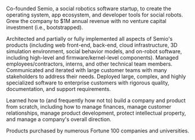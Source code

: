Co-founded Semio, a social robotics software startup, to create the operating system, app ecosystem, and developer tools for social robots. Grew the company to $1M annual revenue with no venture capital investment (i.e., bootstrapped).

Architected and partially or fully implemented all aspects of Semio's products (including web front-end, back-end, cloud infrastructure, 3D simulation environment, social behavior models, and on-robot software, including high-level and firmware/kernel-level components). Managed employees/contractors, interns, and other technical team members. Communicated and iterated with large customer teams with many stakeholders to address their needs. Deployed large, complex, and highly specialized software to enterprise customers with rigorous quality, documentation, and support requirements.

Learned how to (and frequently how not to) build a company and product from scratch, including how to manage finances, manage customer relationships, manage product development, protect intellectual property, and manage a company's overall direction.

Products purchased by numerous Fortune 100 companies and universities.

